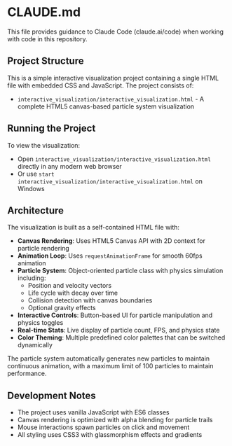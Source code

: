 # CLAUDE.md

This file provides guidance to Claude Code (claude.ai/code) when working with code in this repository.

## Project Structure

This is a simple interactive visualization project containing a single HTML file with embedded CSS and JavaScript. The project consists of:

- `interactive_visualization/interactive_visualization.html` - A complete HTML5 canvas-based particle system visualization

## Running the Project

To view the visualization:
- Open `interactive_visualization/interactive_visualization.html` directly in any modern web browser
- Or use `start interactive_visualization/interactive_visualization.html` on Windows

## Architecture

The visualization is built as a self-contained HTML file with:

- **Canvas Rendering**: Uses HTML5 Canvas API with 2D context for particle rendering
- **Animation Loop**: Uses `requestAnimationFrame` for smooth 60fps animation
- **Particle System**: Object-oriented particle class with physics simulation including:
  - Position and velocity vectors
  - Life cycle with decay over time
  - Collision detection with canvas boundaries
  - Optional gravity effects
- **Interactive Controls**: Button-based UI for particle manipulation and physics toggles
- **Real-time Stats**: Live display of particle count, FPS, and physics state
- **Color Theming**: Multiple predefined color palettes that can be switched dynamically

The particle system automatically generates new particles to maintain continuous animation, with a maximum limit of 100 particles to maintain performance.

## Development Notes

- The project uses vanilla JavaScript with ES6 classes
- Canvas rendering is optimized with alpha blending for particle trails
- Mouse interactions spawn particles on click and movement
- All styling uses CSS3 with glassmorphism effects and gradients